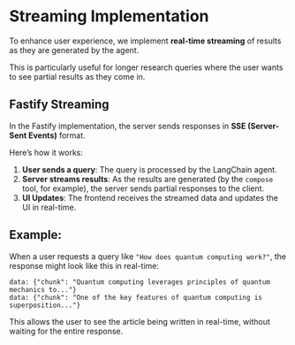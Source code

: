 # Streaming Implementation

To enhance user experience, we implement **real-time streaming** of results as they are generated by the agent.

This is particularly useful for longer research queries where the user wants to see partial results as they come in.

## Fastify Streaming

In the Fastify implementation, the server sends responses in **SSE (Server-Sent Events)** format.

Here’s how it works:

1. **User sends a query**: The query is processed by the LangChain agent.
2. **Server streams results**: As the results are generated (by the `compose` tool, for example), the server sends partial responses to the client.
3. **UI Updates**: The frontend receives the streamed data and updates the UI in real-time.

## Example:

When a user requests a query like `"How does quantum computing work?"`, the response might look like this in real-time:

```plaintext
data: {"chunk": "Quantum computing leverages principles of quantum mechanics to..."}
data: {"chunk": "One of the key features of quantum computing is superposition..."}
```

This allows the user to see the article being written in real-time, without waiting for the entire response.
